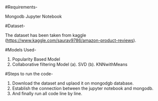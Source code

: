 #Requirements-

Mongodb
Jupyter Notebook

#Dataset-

The dataset has been taken from kaggle (https://www.kaggle.com/saurav9786/amazon-product-reviews).

#Models Used-
1. Popularity Based Model
2. Collaborative filtering Model
   (a). SVD
   (b). KNNwithMeans

#Steps to run the code-

1. Download the dataset and uplaod it on mongodgb database.
2. Establish the connection between the jupyter notebook and mongodb.
3. And finally run all code line by line.
